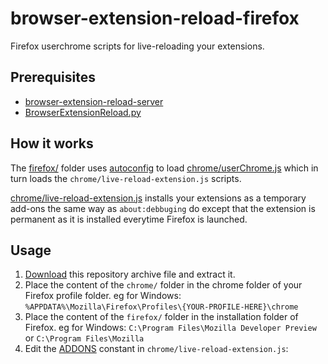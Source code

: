 # browser-extension-reload-firefox

Firefox userchrome scripts for live-reloading your extensions.

## Prerequisites

- [browser-extension-reload-server](https://github.com/thoughtsunificator/browser-extension-reload-server)
- [BrowserExtensionReload.py](https://gist.github.com/thoughtsunificator/64f5574a601cbdf4722aa32d2e1b2aff)

## How it works

The [firefox/](https://github.com/thoughtsunificator/browser-extension-reload-firefox/tree/master/firefox) folder uses [autoconfig](https://support.mozilla.org/en-US/kb/customizing-firefox-using-autoconfig) to load [chrome/userChrome.js](https://github.com/thoughtsunificator/browser-extension-reload-firefox/tree/master/chrome/userChrome.js) which in turn loads the ``chrome/live-reload-extension.js`` scripts.

[chrome/live-reload-extension.js](https://github.com/thoughtsunificator/browser-extension-reload-firefox/blob/master/chrome/live-reload-extension.js) installs your extensions as a temporary add-ons the same way as ``about:debbuging`` do except that the extension is permanent as it is installed everytime Firefox is launched.

## Usage

1. [Download](https://github.com/thoughtsunificator/browser-extension-reload-firefox/archive/master.zip) this repository archive file and extract it.
2. Place the content of the ``chrome/`` folder in the chrome folder of your Firefox profile folder. eg for Windows: ``%APPDATA%\Mozilla\Firefox\Profiles\{YOUR-PROFILE-HERE}\chrome``
3. Place the content of the ``firefox/`` folder in the installation folder of Firefox. eg for Windows: ``C:\Program Files\Mozilla Developer Preview`` or ``C:\Program Files\Mozilla``
4. Edit the [ADDONS](https://github.com/thoughtsunificator/browser-extension-reload-firefox/blob/0d7658d78b5d32e613ac85a183492990d9789d76/chrome/live-reload-extension.js#L8) constant in ``chrome/live-reload-extension.js``:

